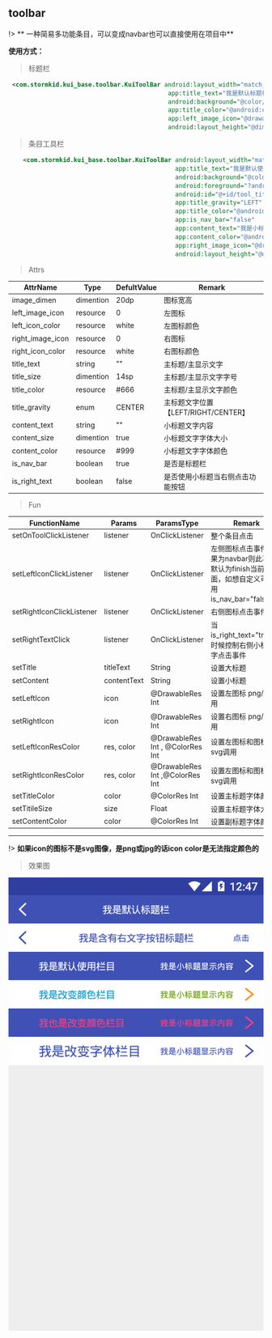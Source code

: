 ## toolbar

!> ** 一种简易多功能条目，可以变成navbar也可以直接使用在项目中**

**使用方式：**
> 标题栏

```xml
 <com.stormkid.kui_base.toolbar.KuiToolBar android:layout_width="match_parent"
                                            app:title_text="我是默认标题栏"
                                            android:background="@color/colorPrimary"
                                            app:title_color="@android:color/white"
                                            app:left_image_icon="@drawable/ic_back"
                                            android:layout_height="@dimen/dp_40"/>
```    

> 条目工具栏

```xml
    <com.stormkid.kui_base.toolbar.KuiToolBar android:layout_width="match_parent"
                                              app:title_text="我是默认使用栏目"
                                              android:background="@color/colorPrimary"
                                              android:foreground="?android:attr/selectableItemBackground"
                                              android:id="@+id/tool_title"
                                              app:title_gravity="LEFT"
                                              app:title_color="@android:color/white"
                                              app:is_nav_bar="false"
                                              app:content_text="我是小标题显示内容"
                                              app:content_color="@android:color/white"
                                              app:right_image_icon="@drawable/ic_right"
                                              android:layout_height="@dimen/dp_40"/>
```

> Attrs

| AttrName  | Type | DefultValue    | Remark  |
|-------|---|-----------|-------|
| image_dimen  | dimention | 20dp     | 图标宽高 |
| left_image_icon | resource  | 0     | 左图标   |
| left_icon_color  | resource   | white | 左图标颜色     |
| right_image_icon | resource  | 0     | 右图标   |
| right_icon_color  | resource   | white | 右图标颜色     |
| title_text  | string   | "" | 主标题/主显示文字     |
| title_size  | dimention   | 14sp | 主标题/主显示文字字号     |
| title_color  | resource   | #666 | 主标题/主显示文字颜色     |
| title_gravity  | enum   | CENTER | 主标题文字位置【LEFT/RIGHT/CENTER】 |
| content_text  | string    | "" | 小标题文字内容     |
| content_size  | dimention   | true |  小标题文字字体大小    |
| content_color  | resource   | #999 |  小标题文字字体颜色     |
| is_nav_bar  | boolean   | true | 是否是标题栏     |
| is_right_text  | boolean   | false | 是否使用小标题当右侧点击功能按钮 |

> Fun

| FunctionName|Params  | ParamsType    | Remark  |
|-------|-----|------|-------|
| setOnToolClickListener| listener  | OnClickListener    | 整个条目点击  |
| setLeftIconClickListener| listener  | OnClickListener    | 左侧图标点击事件，如果为navbar则此事件默认为finish当前页面，如想自定义可先使用is_nav_bar="false"。  |
| setRightIconClickListener| listener  | OnClickListener    | 右侧图标点击事件  |
| setRightTextClick| listener  | OnClickListener    | 当is_right_text="true"的时候控制右侧小标题文字点击事件  |
| setTitle | titleText  | String    | 设置大标题  |
| setContent | contentText  | String    | 设置小标题  |
| setLeftIcon | icon  | @DrawableRes Int    | 设置左图标 png/jpg调用 |
| setRightIcon | icon  | @DrawableRes Int    | 设置右图标 png/jpg调用 |
| setLeftIconResColor | res, color  | @DrawableRes Int , @ColorRes Int   | 设置左图标和图标颜色 svg调用 |
| setRightIconResColor | res, color  | @DrawableRes Int ,@ColorRes Int   |  设置左图标和图标颜色 svg调用 |
| setTitleColor | color  | @ColorRes Int    | 设置主标题字体颜色 |
| setTitileSize | size  | Float    | 设置主标题字体大小 |
| setContentColor | color  | @ColorRes Int    | 设置副标题字体颜色 |

------------------------

!> **如果icon的图标不是svg图像，是png或jpg的话icon color是无法指定颜色的**

>效果图

 ![toolbar效果图](../editImg/toolbar.png ":size=300x")
